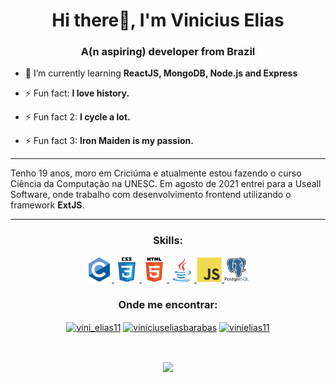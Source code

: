 <h1 align="center">Hi there👋, I'm Vinicius Elias</h1>
<h3 align="center">A(n aspiring) developer from Brazil</h3>


- 🌱 I’m currently learning **ReactJS, MongoDB, Node.js and Express**

- ⚡ Fun fact: **I love history.**

- ⚡ Fun fact 2: **I cycle a lot.**

- ⚡ Fun fact 3: **Iron Maiden is my passion.**

<hr>

<p>Tenho 19 anos, moro em Criciúma e atualmente estou fazendo o curso Ciência da Computação na UNESC.
Em agosto de 2021 entrei para a Useall Software, onde trabalho com desenvolvimento frontend utilizando o framework <b>ExtJS</b>.</p>

<hr>

<h3 align="center">Skills:</h3>
<p align="center"> <a href="https://www.cprogramming.com/" target="_blank"> <img src="https://raw.githubusercontent.com/devicons/devicon/master/icons/c/c-original.svg" alt="c" width="40" height="40"/> </a> <a href="https://www.w3schools.com/css/" target="_blank"> <img src="https://raw.githubusercontent.com/devicons/devicon/master/icons/css3/css3-original-wordmark.svg" alt="css3" width="40" height="40"/> </a> <a href="https://www.w3.org/html/" target="_blank"> <img src="https://raw.githubusercontent.com/devicons/devicon/master/icons/html5/html5-original-wordmark.svg" alt="html5" width="40" height="40"/> </a> <a href="https://www.java.com" target="_blank"> <img src="https://raw.githubusercontent.com/devicons/devicon/master/icons/java/java-original.svg" alt="java" width="40" height="40"/> </a> <a href="https://developer.mozilla.org/en-US/docs/Web/JavaScript" target="_blank"> <img src="https://raw.githubusercontent.com/devicons/devicon/master/icons/javascript/javascript-original.svg" alt="javascript" width="40" height="40"/> </a> <a href="https://www.postgresql.org" target="_blank"> <img src="https://raw.githubusercontent.com/devicons/devicon/master/icons/postgresql/postgresql-original-wordmark.svg" alt="postgresql" width="40" height="40"/> </a> </p>

<h3 align="center">Onde me encontrar:</h3>
<p align="center">
<a href="https://twitter.com/vini_elias11" target="blank"><img align="center" src="https://raw.githubusercontent.com/rahuldkjain/github-profile-readme-generator/master/src/images/icons/Social/twitter.svg" alt="vini_elias11" height="30" width="40" /></a>
<a href="https://linkedin.com/in/viniciuseliasbarabas" target="blank"><img align="center" src="https://raw.githubusercontent.com/rahuldkjain/github-profile-readme-generator/master/src/images/icons/Social/linked-in-alt.svg" alt="viniciuseliasbarabas" height="30" width="40" /></a>
<a href="https://instagram.com/vinielias11" target="blank"><img align="center" src="https://raw.githubusercontent.com/rahuldkjain/github-profile-readme-generator/master/src/images/icons/Social/instagram.svg" alt="vinielias11" height="30" width="40" /></a>
</p>

<br>

<p align="center">
    <img align="center" src="https://github-readme-stats.vercel.app/api?username=vinielias11&show_icons=true&theme=synthwave" />
</p>

<br/>
